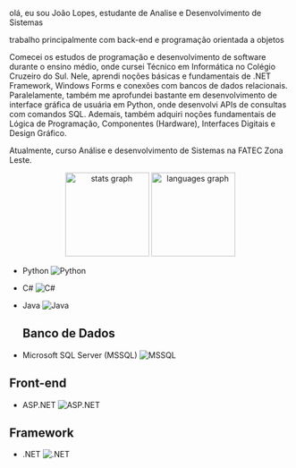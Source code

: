 olá, eu sou João Lopes, estudante de Analise e Desenvolvimento de Sistemas

trabalho principalmente com back-end e programação orientada a objetos

Comecei os estudos de programação e desenvolvimento de software durante o ensino médio, onde cursei Técnico em Informática no Colégio Cruzeiro do Sul. Nele, aprendi noções básicas e fundamentais de .NET Framework, Windows Forms e conexões com bancos de dados relacionais. Paralelamente, também me aprofundei bastante em desenvolvimento de interface gráfica de usuária em Python, onde desenvolvi APIs de consultas com comandos SQL.
Ademais, também adquiri noções fundamentais de Lógica de Programação, Componentes (Hardware), Interfaces Digitais e Design Gráfico.

Atualmente, curso Análise e desenvolvimento de Sistemas na FATEC Zona Leste.


<div align="center">
  <img src="https://github-readme-stats.vercel.app/api?username=jlopsx&hide_title=false&hide_rank=false&show_icons=true&include_all_commits=true&count_private=true&disable_animations=false&theme=dracula&locale=en&hide_border=false&order=1" height="150" alt="stats graph"  />
  <img src="https://github-readme-stats.vercel.app/api/top-langs?username=jlopsx&locale=en&hide_title=false&layout=compact&card_width=320&langs_count=5&theme=dracula&hide_border=false&order=2" height="150" alt="languages graph"  />
</div>

- Python ![Python](https://img.shields.io/badge/-Python-blue?style=flat-square&logo=python&logoColor=white)
- C# ![C#](https://img.shields.io/badge/-C%23-blue?style=flat-square&logo=c-sharp&logoColor=white)
- Java ![Java](https://img.shields.io/badge/-Java-blue?style=flat-square&logo=java&logoColor=white)

  ## Banco de Dados

- Microsoft SQL Server (MSSQL) ![MSSQL](https://img.shields.io/badge/-MSSQL-blue?style=flat-square&logo=microsoft-sql-server&logoColor=white)

## Front-end

- ASP.NET ![ASP.NET](https://img.shields.io/badge/-ASP.NET-blue?style=flat-square&logo=dotnet&logoColor=white)

## Framework

- .NET ![.NET](https://img.shields.io/badge/-.NET-blue?style=flat-square&logo=dotnet&logoColor=white)

